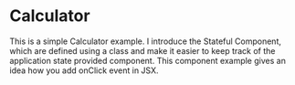 # Calculator

This is a simple Calculator example. I introduce the Stateful Component, which are defined using a class and make it easier to keep track of the application state provided component. 
This component example gives an idea how you add onClick event in JSX.
